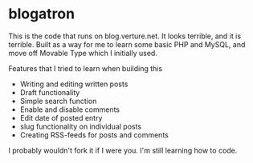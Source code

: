 # blogatron

This is the code that runs on blog.verture.net. It looks terrible, and it is terrible. Built as a way for me to learn some basic PHP and MySQL, and move off Movable Type which I initially used.

Features that I tried to learn when building this
  * Writing and editing written posts
  * Draft functionality
  * Simple search function
  * Enable and disable comments
  * Edit date of posted entry
  * slug functionality on individual posts
  * Creating RSS-feeds for posts and comments

I probably wouldn't fork it if I were you. I'm still learning how to code.
